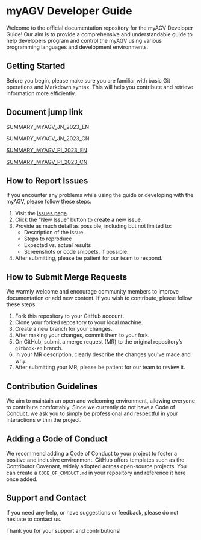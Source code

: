# myAGV Developer Guide

Welcome to the official documentation repository for the myAGV Developer Guide! Our aim is to provide a comprehensive and understandable guide to help developers program and control the myAGV using various programming languages and development environments.

## Getting Started

Before you begin, please make sure you are familiar with basic Git operations and Markdown syntax. This will help you contribute and retrieve information more efficiently.

## Document jump link

SUMMARY_MYAGV_JN_2023_EN

SUMMARY_MYAGV_JN_2023_CN

[SUMMARY_MYAGV_PI_2023_EN](SUMMARY_MYAGV_PI_2023_EN.md)

[SUMMARY_MYAGV_PI_2023_CN](SUMMARY_MYAGV_PI_2023_CN.md)

## How to Report Issues

If you encounter any problems while using the guide or developing with the myAGV, please follow these steps:

1. Visit the [Issues page](https://github.com/elephantrobotics/myAGV-docs/issues).
2. Click the “New Issue” button to create a new issue.
3. Provide as much detail as possible, including but not limited to:
   - Description of the issue
   - Steps to reproduce
   - Expected vs. actual results
   - Screenshots or code snippets, if possible.
4. After submitting, please be patient for our team to respond.

## How to Submit Merge Requests

We warmly welcome and encourage community members to improve documentation or add new content. If you wish to contribute, please follow these steps:

1. Fork this repository to your GitHub account.
2. Clone your forked repository to your local machine.
3. Create a new branch for your changes.
4. After making your changes, commit them to your fork.
5. On GitHub, submit a merge request (MR) to the original repository’s `gitbook-en` branch.
6. In your MR description, clearly describe the changes you've made and why.
7. After submitting your MR, please be patient for our team to review it.

## Contribution Guidelines

We aim to maintain an open and welcoming environment, allowing everyone to contribute comfortably. Since we currently do not have a Code of Conduct, we ask you to simply be professional and respectful in your interactions within the project.

## Adding a Code of Conduct

We recommend adding a Code of Conduct to your project to foster a positive and inclusive environment. GitHub offers templates such as the Contributor Covenant, widely adopted across open-source projects. You can create a `CODE_OF_CONDUCT.md` in your repository and reference it here once added.

## Support and Contact

If you need any help, or have suggestions or feedback, please do not hesitate to contact us.

Thank you for your support and contributions!
